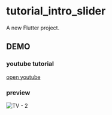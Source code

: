 # tutorial_intro_slider

A new Flutter project.

## DEMO

### youtube tutorial

[open youtube](https://youtu.be/z-Nr-usmR30)

### preview

![TV - 2](https://user-images.githubusercontent.com/56942977/234989037-a1ff2c86-f58f-46c5-9024-ffeff4f0b2f0.png)
